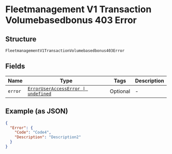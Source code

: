 
# Fleetmanagement V1 Transaction Volumebasedbonus 403 Error

## Structure

`FleetmanagementV1TransactionVolumebasedbonus403Error`

## Fields

| Name | Type | Tags | Description |
|  --- | --- | --- | --- |
| `error` | [`ErrorUserAccessError \| undefined`](../../doc/models/error-user-access-error.md) | Optional | - |

## Example (as JSON)

```json
{
  "Error": {
    "Code": "Code4",
    "Description": "Description2"
  }
}
```

